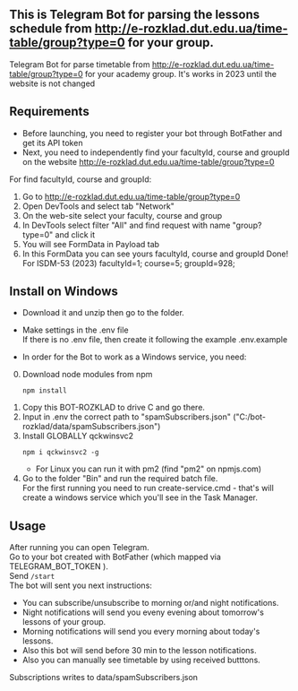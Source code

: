 ## This is Telegram Bot for parsing the lessons schedule from http://e-rozklad.dut.edu.ua/time-table/group?type=0 for your group.

Telegram Bot for parse timetable from http://e-rozklad.dut.edu.ua/time-table/group?type=0 for your academy group. It's works in 2023 until the website is not changed

## Requirements 

* Before launching, you need to register your bot through BotFather and get its API token
* Next, you need to independently find your facultyId, course and groupId on the website http://e-rozklad.dut.edu.ua/time-table/group?type=0

For find facultyId, course and groupId:
1) Go to http://e-rozklad.dut.edu.ua/time-table/group?type=0
2) Open DevTools and select tab "Network"
3) On the web-site select your faculty, course and group
4) In DevTools select filter "All" and find request with name "group?type=0" and click it
5) You will see FormData in Payload tab
6) In this FormData you can see yours facultyId, course and groupId
Done!
For ISDM-53 (2023) facultyId=1; course=5; groupId=928;

## Install on Windows

* Download it and unzip then go to the folder.

* Make settings in the .env file<br>
If there is no .env file, then create it following the example .env.example

* In order for the Bot to work as a Windows service, you need:

0) Download node modules from npm
	```	
	npm install
	```	
1) Copy this BOT-ROZKLAD to drive C and go there.
2) Input in .env the correct path to "spamSubscribers.json" ("C:/bot-rozklad/data/spamSubscribers.json")
3) Install GLOBALLY qckwinsvc2
	```
	npm i qckwinsvc2 -g
	```
	* For Linux you can run it with pm2 (find "pm2" on npmjs.com)
4) Go to the folder "Bin" and run the required batch file.<br>
For the first running you need to run create-service.cmd - that's will create a windows service which you'll see in the Task Manager.


## Usage

After running you can open Telegram.<br>
Go to your bot created with BotFather (which mapped via TELEGRAM_BOT_TOKEN ).<br>
Send ```/start``` <br>
The bot will sent you next instructions: <br>
* You can subscribe/unsubscribe to morning or/and night notifications.
* Night notifications will send you eveny evening about tomorrow's lessons of your group.
* Morning notifications will send you every morning about today's lessons.
* Also this bot will send before 30 min to the lesson notifications.
* Also you can manually see timetable by using received butttons.

Subscriptions writes to data/spamSubscribers.json
